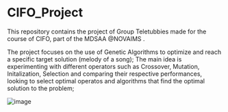 # CIFO_Project
This repository contains the project of Group Teletubbies made for the course of CIFO, part of the MDSAA @NOVAIMS .

The project focuses on the use of Genetic Algorithms to optimize and reach a specific target solution (melody of a song);
The main idea is experimenting with different operators such as Crossover, Mutation, Initalization, Selection and comparing their respective performances, looking to select optimal operatos and algorithms that find the optimal solution to the problem;


![image](https://github.com/sofiacper/CIFO_Project/assets/168906067/c78b4cad-5fa9-453b-9284-bef2c6a8b2a9)

